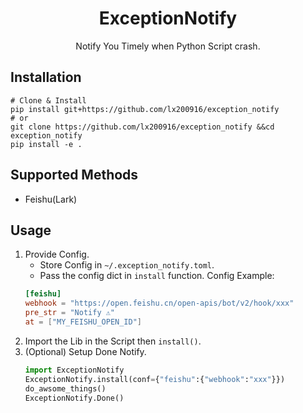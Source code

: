 <div align="center">

# ExceptionNotify

Notify You Timely when Python Script crash.

</div>

## Installation
```
# Clone & Install
pip install git+https://github.com/lx200916/exception_notify
# or
git clone https://github.com/lx200916/exception_notify &&cd exception_notify
pip install -e .
```
## Supported Methods
* Feishu(Lark)
## Usage
1. Provide Config.
   * Store Config in `~/.exception_notify.toml`.
   * Pass the config dict in `install` function.
     Config Example:
   ```toml
   [feishu]
   webhook = "https://open.feishu.cn/open-apis/bot/v2/hook/xxx"
   pre_str = "Notify ⚠️"
   at = ["MY_FEISHU_OPEN_ID"]
   ```
2. Import the Lib in the Script then `install()`.
3. (Optional) Setup Done Notify.
   ```python
   import ExceptionNotify
   ExceptionNotify.install(conf={"feishu":{"webhook":"xxx"}})
   do_awsome_things()
   ExceptionNotify.Done()
   
   ```

